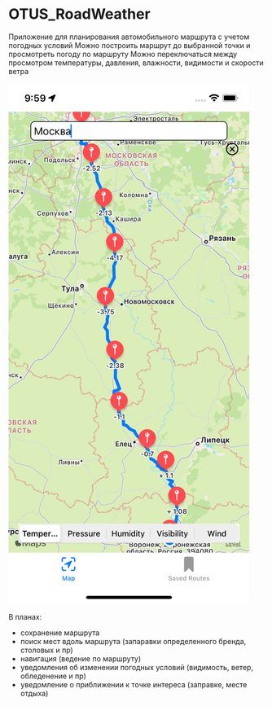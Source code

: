 # OTUS_RoadWeather

Приложение для планирования автомобильного маршрута с учетом погодных условий
Можно построить маршрут до выбранной точки и просмотреть погоду по маршруту
Можно переключаться между просмотром температуры, давления, влажности, видимости и скорости ветра

![alt text](https://github.com/vpogorelskiy/OTUS_RoadWeather/blob/main/Screenshot/Screenshot.png?raw=true)

В планах:

- сохранение маршрута
- поиск мест вдоль маршрута (запаравки определенного бренда, столовых и пр)
- навигация (ведение по маршруту)
- уведомления об изменении погодных условий (видимость, ветер, обледенение и пр)
- уведомление о приближении к точке интереса (заправке, месте отдыха)